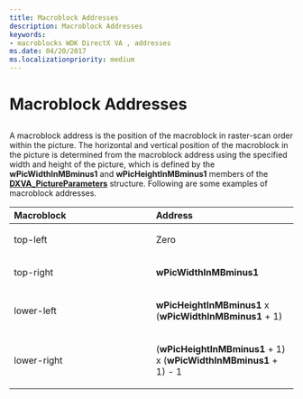 ```yaml
---
title: Macroblock Addresses
description: Macroblock Addresses
keywords:
- macroblocks WDK DirectX VA , addresses
ms.date: 04/20/2017
ms.localizationpriority: medium
---
```


# Macroblock Addresses


## <span id="ddk_macroblock_addresses_gg"></span><span id="DDK_MACROBLOCK_ADDRESSES_GG"></span>


A macroblock address is the position of the macroblock in raster-scan order within the picture. The horizontal and vertical position of the macroblock in the picture is determined from the macroblock address using the specified width and height of the picture, which is defined by the **wPicWidthInMBminus1** and **wPicHeightInMBminus1** members of the [**DXVA\_PictureParameters**](/windows-hardware/drivers/ddi/dxva/ns-dxva-_dxva_pictureparameters) structure. Following are some examples of macroblock addresses.

<table>
<colgroup>
<col width="50%" />
<col width="50%" />
</colgroup>
<thead>
<tr class="header">
<th align="left">Macroblock</th>
<th align="left">Address</th>
</tr>
</thead>
<tbody>
<tr class="odd">
<td align="left"><p>top-left</p></td>
<td align="left"><p>Zero</p></td>
</tr>
<tr class="even">
<td align="left"><p>top-right</p></td>
<td align="left"><p><strong>wPicWidthInMBminus1</strong></p></td>
</tr>
<tr class="odd">
<td align="left"><p>lower-left</p></td>
<td align="left"><p><strong>wPicHeightInMBminus1</strong> x (<strong>wPicWidthInMBminus1</strong> + 1)</p></td>
</tr>
<tr class="even">
<td align="left"><p>lower-right</p></td>
<td align="left"><p>(<strong>wPicHeightInMBminus1</strong> + 1) x (<strong>wPicWidthInMBminus1</strong> + 1) - 1</p></td>
</tr>
</tbody>
</table>

 

 

